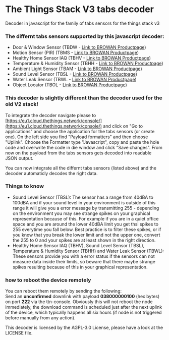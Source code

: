 
# The Things Stack V3 tabs decoder
Decoder in javascript for the family of tabs sensors for the things stack v3

### The differnt tabs sensors supported by this javascript decoder:
- Door & Window Sensor (TBDW - [Link to BROWAN Productpage](https://www.browan.com/product/door-window-sensor/detail))
- Motion Sensor (PIR) (TBMS - [Link to BROWAN Productpage](https://www.browan.com/product/motion-sensor-pir/detail))
- Healthy Home Sensor IAQ (TBHV - [Link to BROWAN Productpage](https://www.browan.com/product/healthy-home-sensor-iaq/detail))
- Temperature & Humidity Sensor (TBHH - [Link to BROWAN Productpage](https://www.browan.com/product/temperature-humidity-sensor/detail))
- Ambient Light Sensor (TBAM - [Link to BROWAN Productpage](https://www.browan.com/product/ambient-light-sensor/detail))
- Sound Level Sensor (TBSL - [Link to BROWAN Productpage](https://www.browan.com/product/sound-level-sensor/detail))
- Water Leak Sensor (TBWL - [Link to BROWAN Productpage](https://www.browan.com/product/water-leak-sensor/detail))
- Object Locator (TBOL - [Link to BROWAN Productpage](https://www.browan.com/product/object-locator/detail))

### This decoder is slightly different than the decoder used for the old V2 stack!
To integrate the decoder navigate please to [https://eu1.cloud.thethings.network/console/](https://eu1.cloud.thethings.network/console/) and click on "Go to applications" and choose the application for the tabs sensors (or create one). On the left side you find "Payload formatters" and then choose "Uplink". Choose the Formatter type "Javascript", copy and paste the hole code and overwrite the code in die window and click "Save changes". From now on the payload from the tabs sensors gets decoded into readable JSON output.

You can now integrate all the differnt tabs sensors (listed above) and the decoder automaticly decodes the right data.

### Things to know
- Sound Level Sensor (TBSL): The sensor has a range from 40dBA to 100dBA and if your sound level in your environment is outside of this range it will give you a error message by transmitting 255 - depending on the environment you may see strange spikes on your graphical representation because of this. For example if you are in a quiet office space and you are around the lower 40dBA limit you get thsi spikes to 255 everytime you fall below. Best practice is to filter these spikes, or if you know that you break the lower limit and not the upper one, convert the 255 to 0 and your spikes are at least shown in the right direction.
- Healthy Home Sensor IAQ (TBHV), Sound Level Sensor (TBSL), Temperature & Humidity Sensor (TBHH) and Water Leak Sensor (TBWL): These sensors provide you with a error status if the sensors can not measure data inside their limits, so beware that there maybe strange spikes resulting because of this in your graphical representation.

### how to reboot the device remotely
You can reboot them remotely by sending the following:  
Send an **unconfirmed** downlink with payload **038000000100** (hex bytes) on port **222** via the ttn-console. Obviously this will not reboot the node immediately, the download command is scheduled just after the next uplink of the device, which typically happens all six hours (if node is not triggered before manually from any action). 


This decoder is licensed by the AGPL-3.0 License, please have a look at the LICENSE file.
